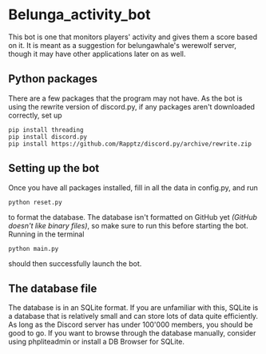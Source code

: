 # Belunga_activity_bot
This bot is one that monitors players' activity and gives them a score based on it. It is meant as a suggestion for belungawhale's werewolf server, though it may have other applications later on as well.

## Python packages
There are a few packages that the program may not have. As the bot is using the rewrite version of discord.py, if any packages aren't downloaded correctly, set up

    pip install threading  
    pip install discord.py  
    pip install https://github.com/Rapptz/discord.py/archive/rewrite.zip  
 
## Setting up the bot
Once you have all packages installed, fill in all the data in config.py, and run

    python reset.py
  
to format the database. The database isn't formatted on GitHub yet _(GitHub doesn't like binary files)_, so make sure to run this before starting the bot. Running in the terminal

    python main.py
    
should then successfully launch the bot.

## The database file
The database is in an SQLite format. If you are unfamiliar with this, SQLite is a database that is relatively small and can store lots of data quite efficiently. As long as the Discord server has under 100'000 members, you should be good to go.
If you want to browse through the database manually, consider using phpliteadmin or install a DB Browser for SQLite.
